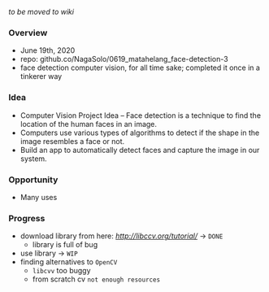 *to be moved to wiki*

### Overview
- June 19th, 2020
- repo: github.co/NagaSolo/0619_matahelang_face-detection-3
- face detection computer vision, for all time sake; completed it once in a tinkerer way

### Idea
- Computer Vision Project Idea – Face detection is a technique to find the location of the human faces in an image. 
- Computers use various types of algorithms to detect if the shape in the image resembles a face or not. 
- Build an app to automatically detect faces and capture the image in our system.

### Opportunity
- Many uses

### Progress
- download library from here: *http://libccv.org/tutorial/* -> `DONE`
    - library is full of bug
- use library -> `WIP`
- finding alternatives to `OpenCV`
    - `libcvv` too buggy
    - from scratch cv `not enough resources`
